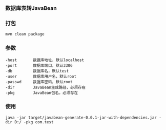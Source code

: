 ### 数据库表转JavaBean

### 打包
	mvn clean package
	
### 参数
	-host		数据库地址，默认localhost
	-port		数据库端口，默认3306
	-db			数据库名，默认test
	-user		数据库用户名，默认root
	-passwd		数据库密码，默认root
	-dir		JavaBean生成路径，必须存在
	-pkg		JavaBean包名，必须存在
	
### 使用
	java -jar target/javabean-generate-0.0.1-jar-with-dependencies.jar -dir D:/ -pkg com.test
